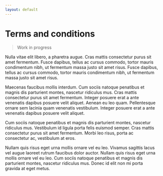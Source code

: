 ```yaml
---
layout: default
---
```


# Terms and conditions

> Work in progress

Nulla vitae elit libero, a pharetra augue. Cras mattis consectetur purus sit amet fermentum. Fusce dapibus, tellus ac cursus commodo, tortor mauris condimentum nibh, ut fermentum massa justo sit amet risus. Fusce dapibus, tellus ac cursus commodo, tortor mauris condimentum nibh, ut fermentum massa justo sit amet risus.

Maecenas faucibus mollis interdum. Cum sociis natoque penatibus et magnis dis parturient montes, nascetur ridiculus mus. Cras mattis consectetur purus sit amet fermentum. Integer posuere erat a ante venenatis dapibus posuere velit aliquet. Aenean eu leo quam. Pellentesque ornare sem lacinia quam venenatis vestibulum. Integer posuere erat a ante venenatis dapibus posuere velit aliquet.

Cum sociis natoque penatibus et magnis dis parturient montes, nascetur ridiculus mus. Vestibulum id ligula porta felis euismod semper. Cras mattis consectetur purus sit amet fermentum. Morbi leo risus, porta ac consectetur ac, vestibulum at eros.

Nullam quis risus eget urna mollis ornare vel eu leo. Vivamus sagittis lacus vel augue laoreet rutrum faucibus dolor auctor. Nullam quis risus eget urna mollis ornare vel eu leo. Cum sociis natoque penatibus et magnis dis parturient montes, nascetur ridiculus mus. Donec id elit non mi porta gravida at eget metus.
